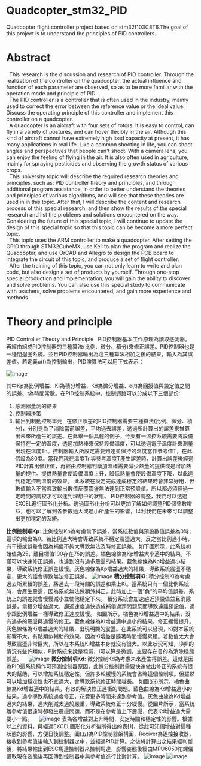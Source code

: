 # Quadcopter_stm32_PID
Quadcopter flight controller project based on stm32f103C8T6.The goal of this project is to understand the principles of  PID controllers.
# Abstract
&nbsp; This research is the discussion and research of PID controller. Through the realization of the controller on the quadcopter, the actual influence and function of each parameter are observed, so as to be more familiar with the operation mode and principle of PID.  
&nbsp; The PID controller is a controller that is often used in the industry, mainly used to correct the error between the reference value or the ideal value. Discuss the operating principle of this controller and implement this controller on a quadcopter.  
&nbsp; A quadcopter is an aircraft with four sets of rotors. It is easy to control, can fly in a variety of postures, and can hover flexibly in the air. Although this kind of aircraft cannot have extremely high load capacity at present, it has many applications in real life. Like a common shooting in life, you can shoot angles and perspectives that people can't shoot. With a camera lens, you can enjoy the feeling of flying in the air. It is also often used in agriculture, mainly for spraying pesticides and observing the growth status of various crops.  
&nbsp; This university topic will describe the required research theories and principles, such as: PID controller theory and principles, and through additional program assistance, in order to better understand the theories and principles of various algorithms, and will see that these theories are used in in this topic. After that, I will describe the content and research process of this special research, and then show the results of the special research and list the problems and solutions encountered on the way. Considering the future of this special topic, I will continue to update the design of this special topic so that this topic can be become a more perfect topic.  
&nbsp; This topic uses the ARM controller to make a quadcopter. After setting the GPIO through STM32CubeMX, use Keil to plan the program and realize the Quadcopter, and use OrCAD and Allegro to design the PCB board to integrate the circuit of this topic, and produce a set of flight controller.  
&nbsp; After the training of this topic, you can not only learn to write and plan code, but also design a set of products by yourself. Through one-stop special production and implementation, you will gain the ability to discover and solve problems. You can also use this special study to communicate with teachers, solve problems encountered, and gain more experience and methods.  
# Theory and principle
PID Controller Theory and Principle
&nbsp; PID控制器基本工作原理為讀取感測器。再經由組成PID控制器的三種算法(比例、微分、積分)來修正誤差。PID控制器也是一種閉迴圈系統。並且PID控制器輸出為這三種算法相加之後的結果，輸入為其誤差值。若定義u(t)為控制輸出，PID演算法可以用下式表示：  

![image](https://user-images.githubusercontent.com/63340820/173550151-03a266da-7d05-40c6-9c01-24ec0528f51a.png)  

其中Kp為比例增益、Ki為積分增益、Kd為微分增益、e(t)為回授值與設定值之間的誤差、t為時間常數。在PID控制系統中，控制迴路可以分成以下三個部份:  
1. 感測器量測的結果
2. 控制器決策
3. 輸出到制動控制單元
&nbsp; 在修正誤差的PID控制器需要三種算法(比例、微分、積分)，分別是為了消除當前誤差，平均過去誤差，透過所計算出的誤差來推算出未來所產生的誤差。在此舉一個具體的例子，今天有一溫控系統需要將設備保持在一定的溫度，透過加熱棒來保持設備溫度，可以透過電子溫度計來測量出現在溫度Tn。控制器輸入所設定需要到達並保持的溫度當作參考值T，在此假設為80度。當我們現在溫度Tn與參考溫度T產生誤差時，計算出誤差後經過PID計算出修正值，再經由控制器判斷加溫棒需要減少熱量的提供或是增加熱量的提供。提供熱量會使設備溫度上升，降低熱量會使設備溫度下降，以此達到穩定控制溫度的效果。
此系統在設定完成達成穩定的結果時會非常好用，但數值輸入不當導致輸出數值反覆震盪無法達到正常預設值。所以都必須經過一定時間的調校才可以達到理想中的狀態。
PID控制器的調整，我們可以透過EXCEL進行圖形化分析。透過圖形化分析可以更加了解如何調整PID個參數增益，也可以了解到各參數過大或過小所產生的影響，以利我們在未來可以調整出更加穩定的系統。
  
**比例控制項Kp:**
比例控制Kp為考慮當下誤差，當系統數值與預設數值誤差為0時，這項的輸出為0。若比例過大時會導致系統不穩定震盪過大。反之當比例過小時，有干擾或誤差會因為補償不夠大導致無法及時修正誤差。
如下圖所示，此系統初始值為25，離目標值100存在75的誤差。橘色線條為Kp增益大小適中的結果，不僅可以快速修正誤差，也達到沒有過多震盪的結果。藍色線條為Kp增益過小結果，導致系統修正誤差緩慢。灰色線條為Kp增益過大的結果，導致系統震盪不穩定，更大的話會導致無法修正誤差。
![image](https://user-images.githubusercontent.com/63340820/173550508-f57fc39c-fdd1-428c-9a40-ae8636ff5dc3.png)
**積分控制項Ki:**
積分控制Ki為考慮過去所累積的誤差，將過去一段時間的誤差和乘上Ki。當系統只有一個比例系統時，會產生震盪，因為系統無法做額外糾正，此時加上一個”負”的平均值誤差，系統上的誤差就會慢慢減小並使他穩定下來。
積分系統會加速趨近預設值並且消除誤差，當積分增益過大，趨近速度過快造成補償過頭問題反而導致遠離預設值，過小跟比例增益一樣導致修正速度緩慢。
如圖所示，橘色為Ki增益適中的結果，沒有過多的震盪與過慢的修正。藍色線條為Ki增益適中過小的結果，修正緩慢提升。灰色線條為Ki增益過大的結果，出現明顯的震盪。在此系統可以發現，Ki對本系統影響不大，有點類似輔助的效果，因為Ki增益是隨著時間慢慢累積。若數值太大會導致震盪非常巨大，所以在本系統Ki增益本身就沒有很大。以此狀況可知，I與P的情況有些許類似，P對系統來說是粗調，I可以算是微調，主要存在目的為消除穩態誤差。
 ![image](https://user-images.githubusercontent.com/63340820/173550588-d9bfe882-4ac5-46bd-8228-88e91cd540cc.png)
**微分控制項Kd:**
微分控制Kd為考慮未來產生得誤差。這就是因為PID這系統稱作可預測控制器原因，此微分控制對需要快速做出修正的系統有很大的幫助，可以增加系統穩定性，但許多較緩慢的系統會省略這個控制項。但雖然可以增加穩定性也不宜過大，會導致系統修正時間越長。
如圖(四)所示，橘色曲線為Kd增益適中的結果，有效的解決修正過衝的問題。藍色曲線為Kd增益過小的結果，過小導致系統過度修正，花費更多時間來達到參考值。灰色曲線為Kd增益過大的結果，過大削減太過於嚴重，導致系統修正十分緩慢。從圖片所示，當系統離參考值很遠時卻發生震盪問題，而不是在參考值上下震盪，代表Kd增益過大需要小一點。
 ![image](https://user-images.githubusercontent.com/63340820/173550637-b223dcac-dd63-4698-a295-7828a1cf253b.png)
表為各增益對上升時間、安定時間和穩定性的影響。根據以上的資料，與經過EXCEL圖形化分析後所得出的表[1]，從此可知個增益對這種狀態的影響，方便日後調整。圖(五)為PID控制器架構圖，Reciver為遙控接收器，接收到參考值後輸入到控制器之中，並經過PID計算。之後將計算出之結果經判斷後，將結果輸出到ESC馬達控制器來控制馬達，影響姿態後經由MPU6050陀螺儀讀取現在姿態後再回傳到控制器中與參考值進行比對計算。
![image](https://user-images.githubusercontent.com/63340820/173550799-88655f4d-0950-4863-ad00-ab5a4242c7c4.png)
![image](https://user-images.githubusercontent.com/63340820/173550848-0d764636-d4c8-4630-b7e0-faa017166d42.png)
